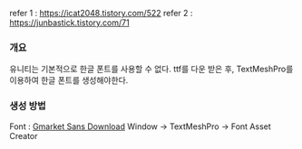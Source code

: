 
refer 1 : https://icat2048.tistory.com/522
refer 2 : https://junbastick.tistory.com/71
### 개요
유니티는 기본적으로 한글 폰트를 사용할 수 없다.
ttf를 다운 받은 후, TextMeshPro를 이용하여 한글 폰트를 생성해야한다.

### 생성 방법
Font : [Gmarket Sans Download](https://corp.gmarket.com/fonts/)
Window -> TextMeshPro -> Font Asset Creator
